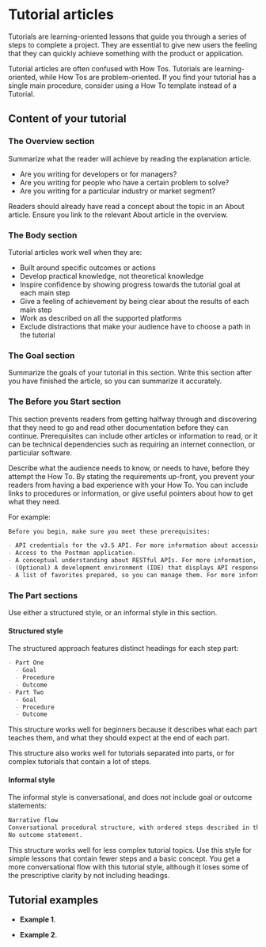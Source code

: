 # Tutorial articles

Tutorials are learning-oriented lessons that guide you through a series of steps to complete a project.
They are essential to give new users the feeling that they can quickly achieve something with the product or application.

Tutorial articles are often confused with How Tos. Tutorials are learning-oriented, while How Tos are problem-oriented.
If you find your tutorial has a single main procedure, consider using a How To template instead of a Tutorial.

## Content of your tutorial

### The Overview section

Summarize what the reader will achieve by reading the explanation article.

- Are you writing for developers or for managers?
- Are you writing for people who have a certain problem to solve?
- Are you writing for a particular industry or market segment?

Readers should already have read a concept about the topic in an About article.
Ensure you link to the relevant About article in the overview.

### The Body section

Tutorial articles work well when they are:

- Built around specific outcomes or actions
- Develop practical knowledge, not theoretical knowledge
- Inspire confidence by showing progress towards the tutorial goal at each main step
- Give a feeling of achievement by being clear about the results of each main step
- Work as described on all the supported platforms
- Exclude distractions that make your audience have to choose a path in the tutorial

### The Goal section

Summarize the goals of your tutorial in this section.
Write this section after you have finished the article, so you can summarize it accurately.

### The Before you Start section

This section prevents readers from getting halfway through and discovering that they need to go and read other documentation before they can continue.
Prerequisites can include other articles or information to read, or it can be technical dependencies such as requiring an internet connection, or particular software.

Describe what the audience needs to know, or needs to have, before they attempt the How To.
By stating the requirements up-front, you prevent your readers from having a bad experience with your How To.
You can include links to procedures or information, or give useful pointers about how to get what they need.

For example:

```markdown
Before you begin, make sure you meet these prerequisites:

- API credentials for the v3.5 API. For more information about accessing your API credentials, see http://example.com/access_your_api_credentials.
- Access to the Postman application.
- A conceptual understanding about RESTful APIs. For more information, see http://example.com/restful_apis.
- (Optional) A development environment (IDE) that displays API responses formatted for readability.
- A list of favorites prepared, so you can manage them. For more information about favorites lists, see http://example.com/favorite_lists.
```

### The Part sections

Use either a structured style, or an informal style in this section.

#### Structured style

The structured approach features distinct headings for each step part:

```markdown
- Part One
  - Goal
  - Procedure
  - Outcome
- Part Two
  - Goal
  - Procedure
  - Outcome
```

This structure works well for beginners because it describes what each part teaches them, and what they should expect at the end of each part.

This structure also works well for tutorials separated into parts, or for complex tutorials that contain a lot of steps.

#### Informal style

The informal style is conversational, and does not include goal or outcome statements:

```markdown
Narrative flow
Conversational procedural structure, with ordered steps described in the body.
No outcome statement.
```

This structure works well for less complex tutorial topics.
Use this style for simple lessons that contain fewer steps and a basic concept.
You get a more conversational flow with this tutorial style, although it loses some of the prescriptive clarity by not including headings.

## Tutorial examples

- **Example 1**.

- **Example 2**.
